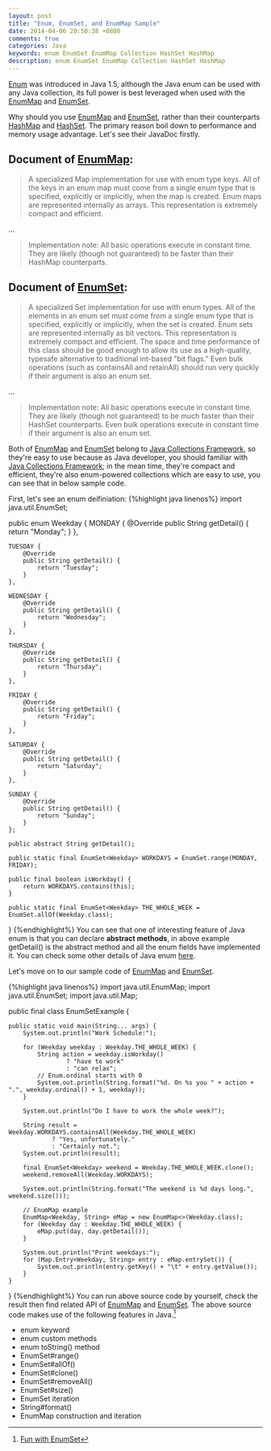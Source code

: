 ```yaml
---
layout: post
title: "Enum, EnumSet, and EnumMap Sample"
date: 2014-04-06 20:50:38 +0800
comments: true
categories: Java
keywords: enum EnumSet EnumMap Collection HashSet HashMap
description: enum EnumSet EnumMap Collection HashSet HashMap
---
```


[Enum](http://docs.oracle.com/javase/tutorial/java/javaOO/enum.html) was introduced in Java 1.5, although the Java enum can be used with any Java collection, its full power is best leveraged when used with the [EnumMap](http://docs.oracle.com/javase/7/docs/api/java/util/EnumMap.html) and [EnumSet](http://docs.oracle.com/javase/7/docs/api/java/util/EnumSet.html).

Why should you use [EnumMap](http://docs.oracle.com/javase/7/docs/api/java/util/EnumMap.html) and [EnumSet](http://docs.oracle.com/javase/7/docs/api/java/util/EnumSet.html), rather than their counterparts [HashMap](http://docs.oracle.com/javase/7/docs/api/java/util/HashMap.html) and [HashSet](http://docs.oracle.com/javase/7/docs/api/java/util/HashSet.html). The primary reason boil down to performance and memory usage advantage. Let's see their JavaDoc firstly.

<!-- more -->

Document of [EnumMap](http://docs.oracle.com/javase/7/docs/api/java/util/EnumMap.html):
---
> A specialized Map implementation for use with enum type keys. All of the keys in an enum map must come from a single enum type that is specified, explicitly or implicitly, when the map is created. Enum maps are represented internally as arrays. This representation is extremely compact and efficient.

...

> Implementation note: All basic operations execute in constant time. They are likely (though not guaranteed) to be faster than their HashMap counterparts.

Document of [EnumSet](http://docs.oracle.com/javase/7/docs/api/java/util/EnumSet.html):
---
> A specialized Set implementation for use with enum types. All of the elements in an enum set must come from a single enum type that is specified, explicitly or implicitly, when the set is created. Enum sets are represented internally as bit vectors. This representation is extremely compact and efficient. The space and time performance of this class should be good enough to allow its use as a high-quality, typesafe alternative to traditional int-based "bit flags." Even bulk operations (such as containsAll and retainAll) should run very quickly if their argument is also an enum set.

...

> Implementation note: All basic operations execute in constant time. They are likely (though not guaranteed) to be much faster than their HashSet counterparts. Even bulk operations execute in constant time if their argument is also an enum set.

Both of [EnumMap](http://docs.oracle.com/javase/7/docs/api/java/util/EnumMap.html) and [EnumSet](http://docs.oracle.com/javase/7/docs/api/java/util/EnumSet.html) belong to [Java Collections Framework](http://docs.oracle.com/javase/7/docs/technotes/guides/collections/index.html), so they're easy to use because as Java developer, you should familiar with [Java Collections Framework](http://docs.oracle.com/javase/7/docs/technotes/guides/collections/index.html); in the mean time, they're compact and efficient,  they're also enum-powered collections which are easy to use, you can see that in below sample code.

First, let's see an enum deifiniation:
{%highlight java linenos%}
import java.util.EnumSet;

public enum Weekday {
    MONDAY {
        @Override
        public String getDetail() {
            return "Monday";
        }
    },

    TUESDAY {
        @Override
        public String getDetail() {
            return "Tuesday";
        }
    },

    WEDNESDAY {
        @Override
        public String getDetail() {
            return "Wednesday";
        }
    },

    THURSDAY {
        @Override
        public String getDetail() {
            return "Thursday";
        }
    },

    FRIDAY {
        @Override
        public String getDetail() {
            return "Friday";
        }
    },

    SATURDAY {
        @Override
        public String getDetail() {
            return "Saturday";
        }
    },

    SUNDAY {
        @Override
        public String getDetail() {
            return "Sunday";
        }
    };

    public abstract String getDetail();

    public static final EnumSet<Weekday> WORKDAYS = EnumSet.range(MONDAY, FRIDAY);

    public final boolean isWorkday() {
        return WORKDAYS.contains(this);
    }

    public static final EnumSet<Weekday> THE_WHOLE_WEEK = EnumSet.allOf(Weekday.class);
}
{%endhighlight%}
You can see that one of interesting feature of Java enum is that you can declare **abstract methods**, in above example getDetail() is the abstract method and all the enum fields have implemented it. You can check some other details of Java enum [here](http://docs.oracle.com/javase/tutorial/java/javaOO/enum.html).

Let's move on to our sample code of [EnumMap](http://docs.oracle.com/javase/7/docs/api/java/util/EnumMap.html) and [EnumSet](http://docs.oracle.com/javase/7/docs/api/java/util/EnumSet.html).

{%highlight java linenos%}
import java.util.EnumMap;
import java.util.EnumSet;
import java.util.Map;

public final class EnumSetExample {

    public static void main(String... args) {
        System.out.println("Work Schedule:");

        for (Weekday weekday : Weekday.THE_WHOLE_WEEK) {
            String action = weekday.isWorkday()
                    ? "have to work"
                    : "can relax";
            // Enum.ordinal starts with 0
            System.out.println(String.format("%d. On %s you " + action + ".", weekday.ordinal() + 1, weekday));
        }

        System.out.println("Do I have to work the whole week?");

        String result = Weekday.WORKDAYS.containsAll(Weekday.THE_WHOLE_WEEK)
                ? "Yes, unfortunately."
                : "Certainly not.";
        System.out.println(result);

        final EnumSet<Weekday> weekend = Weekday.THE_WHOLE_WEEK.clone();
        weekend.removeAll(Weekday.WORKDAYS);

        System.out.println(String.format("The weekend is %d days long.", weekend.size()));

        // EnumMap example
        EnumMap<Weekday, String> eMap = new EnumMap<>(Weekday.class);
        for (Weekday day : Weekday.THE_WHOLE_WEEK) {
            eMap.put(day, day.getDetail());
        }

        System.out.println("Print weekdays:");
        for (Map.Entry<Weekday, String> entry : eMap.entrySet()) {
            System.out.println(entry.getKey() + "\t" + entry.getValue());
        }
    }
}
{%endhighlight%}
You can run above source code by yourself, check the result then find related API of [EnumMap](http://docs.oracle.com/javase/7/docs/api/java/util/EnumMap.html) and [EnumSet](http://docs.oracle.com/javase/7/docs/api/java/util/EnumSet.html). The above source code makes use of the following features in Java.[^1]

* enum keyword
* enum custom methods
* enum toString() method
* EnumSet#range()
* EnumSet#allOf()
* EnumSet#clone()
* EnumSet#removeAll()
* EnumSet#size()
* EnumSet iteration
* String#format()
* EnumMap construction and iteration

[^1]:[Fun with EnumSet](https://weblogs.java.net/blog/mkarg/archive/2010/01/03/fun-enumset)
